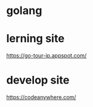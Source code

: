 # golang



# lerning site
https://go-tour-jp.appspot.com/

# develop site
https://codeanywhere.com/
